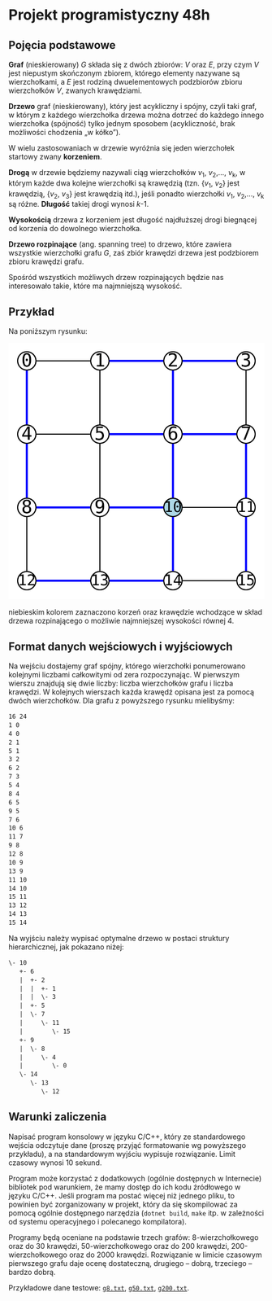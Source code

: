 # Projekt programistyczny 48h

## Pojęcia podstawowe

**Graf** (nieskierowany) *G* składa się z dwóch zbiorów: *V* oraz *E*, przy czym *V*
jest niepustym skończonym zbiorem, którego elementy nazywane są wierzchołkami, a *E* jest rodziną dwuelementowych podzbiorów zbioru wierzchołków *V*, zwanych krawędziami.

**Drzewo** graf (nieskierowany), który jest acykliczny i spójny, czyli taki graf, w którym z każdego wierzchołka drzewa można dotrzeć do każdego innego wierzchołka (spójność) tylko jednym sposobem (acykliczność, brak możliwości chodzenia „w kółko”).

W wielu zastosowaniach w drzewie wyróżnia się jeden wierzchołek startowy zwany **korzeniem**.

**Drogą** w drzewie będziemy nazywali ciąg wierzchołków _v_<sub>1</sub>, _v_<sub>2</sub>,..., _v_<sub>k</sub>, w którym każde dwa kolejne wierzchołki są krawędzią (tzn. {_v_<sub>1</sub>, _v_<sub>2</sub>} jest krawędzią, {_v_<sub>2</sub>, _v_<sub>3</sub>} jest krawędzią itd.), jeśli ponadto wierzchołki _v_<sub>1</sub>, _v_<sub>2</sub>,..., _v_<sub>k</sub> są różne. **Długość** takiej drogi wynosi _k_-1.

**Wysokością** drzewa z korzeniem jest długość najdłuższej drogi biegnącej od korzenia do dowolnego wierzchołka.

**Drzewo rozpinające** (ang. spanning tree) to drzewo, które zawiera wszystkie wierzchołki grafu *G*, zaś zbiór krawędzi drzewa jest podzbiorem zbioru krawędzi grafu.

Spośród wszystkich możliwych drzew rozpinających będzie nas interesowało takie, które ma najmniejszą wysokość.

## Przykład

Na poniższym rysunku:

![grid](grid.svg)

niebieskim kolorem zaznaczono korzeń oraz krawędzie wchodzące w skład drzewa rozpinającego o możliwie najmniejszej wysokości równej 4.

## Format danych wejściowych i wyjściowych

Na wejściu dostajemy graf spójny, którego wierzchołki ponumerowano kolejnymi liczbami całkowitymi od zera rozpoczynając. W pierwszym wierszu znajdują się dwie liczby: liczba wierzchołków grafu i liczba krawędzi. W kolejnych wierszach każda krawędź opisana jest za pomocą dwóch wierzchołków. Dla grafu z powyższego rysunku mielibyśmy:
```txt
16 24
1 0
4 0
2 1
5 1
3 2
6 2
7 3
5 4
8 4
6 5
9 5
7 6
10 6
11 7
9 8
12 8
10 9
13 9
11 10
14 10
15 11
13 12
14 13
15 14
```

Na wyjściu należy wypisać optymalne drzewo w postaci struktury hierarchicznej, jak pokazano niżej:
```txt
\- 10
   +- 6
   |  +- 2
   |  |  +- 1
   |  |  \- 3
   |  +- 5
   |  \- 7
   |     \- 11
   |        \- 15
   +- 9
   |  \- 8
   |     \- 4
   |        \- 0
   \- 14
      \- 13
         \- 12
```

## Warunki zaliczenia

Napisać program konsolowy w języku C/C++, który ze standardowego wejścia odczytuje dane (proszę przyjąć formatowanie wg powyższego przykładu), a na standardowym wyjściu wypisuje rozwiązanie. Limit czasowy wynosi 10 sekund.

Program może korzystać z dodatkowych (ogólnie dostępnych w Internecie) bibliotek pod warunkiem, że mamy dostęp do ich kodu źródłowego w języku C/C++. Jeśli program ma postać więcej niż jednego pliku, to powinien być zorganizowany w projekt, który da się skompilować za pomocą ogólnie dostępnego narzędzia (`dotnet build`, `make` itp. w zależności od systemu operacyjnego i polecanego kompilatora).

Programy będą oceniane na podstawie trzech grafów: 8-wierzchołkowego oraz do 30 krawędzi, 50-wierzchołkowego oraz do 200 krawędzi, 200-wierzchołkowego oraz do 2000 krawędzi. Rozwiązanie w limicie czasowym pierwszego grafu daje ocenę dostateczną, drugiego – dobrą, trzeciego – bardzo dobrą.

Przykładowe dane testowe: [`g8.txt`](https://w-wieczorek.github.io/cpp1-2/konkurs/g8.txt), [`g50.txt`](https://w-wieczorek.github.io/cpp1-2/konkurs/g50.txt), [`g200.txt`](https://w-wieczorek.github.io/cpp1-2/konkurs/g200.txt).